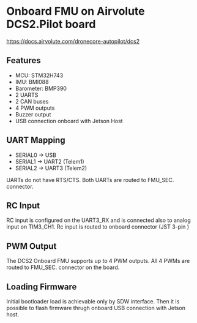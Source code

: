 # Onboard FMU on Airvolute DCS2.Pilot board

https://docs.airvolute.com/dronecore-autopilot/dcs2


## Features

 - MCU: STM32H743
 - IMU: BMI088 
 - Barometer: BMP390
 - 2 UARTS
 - 2 CAN buses
 - 4 PWM outputs 
 - Buzzer output
 - USB connection onboard with Jetson Host

## UART Mapping

 - SERIAL0 -> USB
 - SERIAL1 -> UART2 (Telem1)
 - SERIAL2 -> UART3 (Telem2)

UARTs do not have RTS/CTS. Both UARTs are routed to FMU_SEC. connector.

## RC Input
 
RC input is configured on the UART3_RX and is connected also to analog input on TIM3_CH1. Rc input is routed to onboard connector (JST 3-pin )
  

## PWM Output

The DCS2 Onboard FMU supports up to 4 PWM outputs. All 4 PWMs are routed to FMU_SEC. connector on the board.


## Loading Firmware

Initial bootloader load is achievable only by SDW interface. Then it is possible to flash firmware thrugh onboard USB connection with Jetson host.
